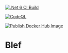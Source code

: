 [![.Net 6 CI Build](https://github.com/ArturWincenciak/Blef/actions/workflows/on-pull-request.yml/badge.svg?branch=main)](https://github.com/ArturWincenciak/Blef/actions/workflows/on-pull-request.yml)

[![CodeQL](https://github.com/ArturWincenciak/Blef/actions/workflows/codeql-analysis.yml/badge.svg)](https://github.com/ArturWincenciak/Blef/actions/workflows/codeql-analysis.yml)

[![Publish Docker Hub Image](https://github.com/ArturWincenciak/Blef/actions/workflows/docker-image.yml/badge.svg)](https://github.com/ArturWincenciak/Blef/actions/workflows/docker-image.yml)

# Blef
